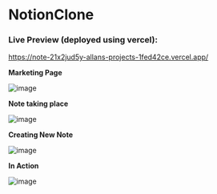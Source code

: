 # NotionClone
 
### Live Preview (deployed using vercel):
https://note-21x2jud5y-allans-projects-1fed42ce.vercel.app/

**Marketing Page**


![image](https://github.com/tudourocky/NotionClone/assets/67175442/8806e11e-9cf8-4814-b833-5f57cce35487)


**Note taking place**


![image](https://github.com/tudourocky/NotionClone/assets/67175442/2deac6b7-5aeb-480c-8100-20be9bee46fe)


**Creating New Note**


![image](https://github.com/tudourocky/NotionClone/assets/67175442/cf66c59b-5d83-4b01-bf6c-5e9d1eac0155)


**In Action**


![image](https://github.com/tudourocky/NotionClone/assets/67175442/ebef8236-dec6-449a-a930-4386c1dbbd3e)
